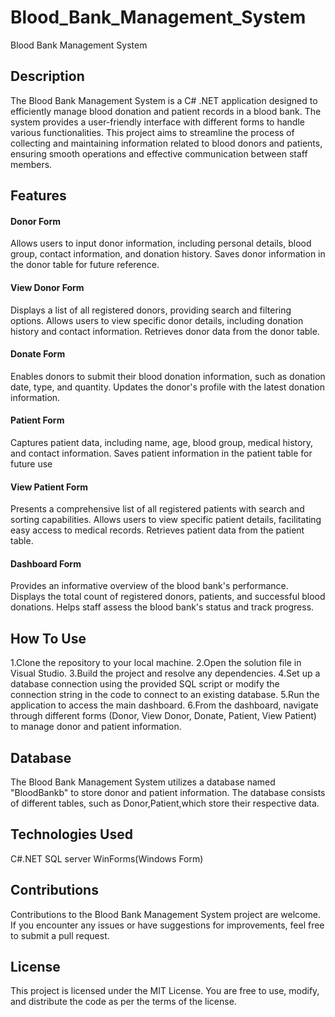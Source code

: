 # Blood_Bank_Management_System
Blood Bank Management System

## Description
The Blood Bank Management System is a C# .NET application designed to efficiently manage blood donation and patient records in a blood bank. The system provides a user-friendly interface with different forms to handle various functionalities. This project aims to streamline the process of collecting and maintaining information related to blood donors and patients, ensuring smooth operations and effective communication between staff members.

## Features
#### Donor Form
Allows users to input donor information, including personal details, blood group, contact information, and donation history. 
Saves donor information in the donor table for future reference.
#### View Donor Form
Displays a list of all registered donors, providing search and filtering options. 
Allows users to view specific donor details, including donation history and contact information. 
Retrieves donor data from the donor table.
#### Donate Form
Enables donors to submit their blood donation information, such as donation date, type, and quantity. 
Updates the donor's profile with the latest donation information.
#### Patient Form
Captures patient data, including name, age, blood group, medical history, and contact information. 
Saves patient information in the patient table for future use
#### View Patient Form
Presents a comprehensive list of all registered patients with search and sorting capabilities. 
Allows users to view specific patient details, facilitating easy access to medical records. 
Retrieves patient data from the patient table.
#### Dashboard Form
Provides an informative overview of the blood bank's performance. 
Displays the total count of registered donors, patients, and successful blood donations. 
Helps staff assess the blood bank's status and track progress.

## How To Use
1.Clone the repository to your local machine. 
2.Open the solution file in Visual Studio. 
3.Build the project and resolve any dependencies. 
4.Set up a database connection using the provided SQL script or modify the connection string in the code to connect to an existing database. 
5.Run the application to access the main dashboard. 
6.From the dashboard, navigate through different forms (Donor, View Donor, Donate, Patient, View Patient) to manage donor and patient information.

## Database
The Blood Bank Management System utilizes a database named "BloodBankb" to store donor and patient information. The database consists of different tables, such as Donor,Patient,which store their respective data.

## Technologies Used
C#.NET
SQL server
WinForms(Windows Form)

## Contributions
Contributions to the Blood Bank Management System project are welcome. If you encounter any issues or have suggestions for improvements, feel free to submit a pull request.

## License
This project is licensed under the MIT License. You are free to use, modify, and distribute the code as per the terms of the license.
